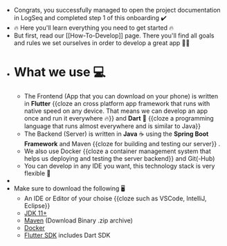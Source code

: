 - Congrats, you successfully managed to open the project documentation in LogSeq and completed step 1 of this onboarding ✔️
- 🔥 Here you'll learn everything you need to get started 🔥
- But first, read our [[How-To-Develop]] page. There you'll find all goals and rules we set ourselves in order to develop a great app 📖📱
- # What we use 💻
	- The Frontend (App that you can download on your phone) is written in **Flutter** {{cloze an cross platform app framework that runs with native speed on any device. That means we can develop an app once and run it everywhere 🔥}} and **Dart** 🎯 {{cloze a programming language that runs almost everywhere and is similar to Java}}
	- The Backend (Server) is written in **Java** ☕ using the **Spring Boot Framework** and Maven {{cloze for building and testing our server}} .
	- We also use Docker {{cloze a container management system that helps us deploying and testing the server backend}} and Git(-Hub)
	- You can develop in any IDE you want, this technology stack is very flexible 🎈
-
- Make sure to download the following 🖥️
	- An IDE or Editor of your choise {{cloze such as VSCode, IntelliJ, Eclipse}}
	- [JDK 11+](https://www.oracle.com/java/technologies/downloads/)
	- [Maven](https://maven.apache.org/download.cgi) (Download Binary .zip archive)
	- [Docker](https://www.docker.com/products/docker-desktop/)
	- [Flutter SDK](https://docs.flutter.dev/get-started/install?gclid=Cj0KCQjwl7qSBhD-ARIsACvV1X1GtmkrDm494JkGjCd3PwkwwqEqD3jELjH2AnZk38CV6OsNa_NgRzkaAtVBEALw_wcB&gclsrc=aw.ds) includes Dart SDK